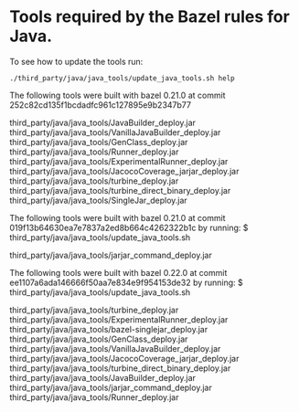 # Tools required by the Bazel rules for Java.

To see how to update the tools run:

```
./third_party/java/java_tools/update_java_tools.sh help
```

The following tools were built with bazel 0.21.0 at commit 252c82cd135f1bcdadfc961c127895e9b2347b77

third_party/java/java_tools/JavaBuilder_deploy.jar
third_party/java/java_tools/VanillaJavaBuilder_deploy.jar
third_party/java/java_tools/GenClass_deploy.jar
third_party/java/java_tools/Runner_deploy.jar
third_party/java/java_tools/ExperimentalRunner_deploy.jar
third_party/java/java_tools/JacocoCoverage_jarjar_deploy.jar
third_party/java/java_tools/turbine_deploy.jar
third_party/java/java_tools/turbine_direct_binary_deploy.jar
third_party/java/java_tools/SingleJar_deploy.jar

The following tools were built with bazel 0.21.0 at commit 019f13b64630ea7e7837a2ed8b664c4262322b1c by running:
$ third_party/java/java_tools/update_java_tools.sh

third_party/java/java_tools/jarjar_command_deploy.jar

The following tools were built with bazel 0.22.0 at commit ee1107a6ada146666f50aa7e834e9f954153de32
by running:
$ third_party/java/java_tools/update_java_tools.sh 

third_party/java/java_tools/turbine_deploy.jar
third_party/java/java_tools/ExperimentalRunner_deploy.jar
third_party/java/java_tools/bazel-singlejar_deploy.jar
third_party/java/java_tools/GenClass_deploy.jar
third_party/java/java_tools/VanillaJavaBuilder_deploy.jar
third_party/java/java_tools/JacocoCoverage_jarjar_deploy.jar
third_party/java/java_tools/turbine_direct_binary_deploy.jar
third_party/java/java_tools/JavaBuilder_deploy.jar
third_party/java/java_tools/jarjar_command_deploy.jar
third_party/java/java_tools/Runner_deploy.jar

